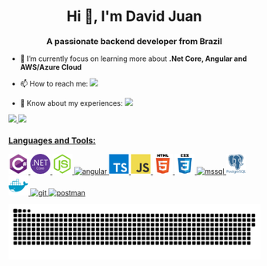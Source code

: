 <h1 align="center">Hi 👋, I'm David Juan</h1>
<h3 align="center">A passionate backend developer from Brazil</h3>

- 🌱 I’m currently focus on learning more about **.Net Core, Angular and AWS/Azure Cloud**

- 📫 How to reach me:  <a href = "mailto:davidjfds@gmail.com"><img src="https://img.shields.io/badge/-Gmail-%23333?style=for-the-badge&logo=gmail&logoColor=white" target="_blank"></a>

- 📄 Know about my experiences:   <a href="https://www.linkedin.com/in/david-juan/" target="_blank"><img src="https://img.shields.io/badge/-LinkedIn-%230077B5?style=for-the-badge&logo=linkedin&logoColor=white" target="_blank"></a>

 <div>
  <a href="https://github.com/davidjuan">
  <img height="180em" src="https://github-readme-stats.vercel.app/api?username=davidjuan&show_icons=true&theme=tokyonight&include_all_commits=true"/>
  <img height="180em" src="https://github-readme-stats.vercel.app/api/top-langs/?username=davidjuan&layout=compact&langs_count=7&theme=tokyonight"/>
</div>
 
<h3 align="left">Languages and Tools:</h3>
<p align="left">
    <a href="https://www.w3schools.com/cs/"
       target="_blank">
        <img src="https://raw.githubusercontent.com/devicons/devicon/master/icons/csharp/csharp-original.svg"
             alt="csharp"
             width="40"
             height="40" /> </a>
    <a href="https://dotnet.microsoft.com/"
       target="_blank"> <img
             src="https://raw.githubusercontent.com/devicons/devicon/master/icons/dotnetcore/dotnetcore-original.svg"
             alt="dotnet"
             width="40"
             height="40" /> </a>
    <a href="https://nodejs.org"
       target="_blank"> <img
             src="https://raw.githubusercontent.com/devicons/devicon/master/icons/nodejs/nodejs-original.svg"
             alt="nodejs"
             width="40"
             height="40" /> </a>
    <a href="https://angular.io"
       target="_blank"> <img src="https://angular.io/assets/images/logos/angular/angular.svg"
             alt="angular"
             width="40"
             height="40" /> </a>
    <a href="https://www.typescriptlang.org/"
       target="_blank"> <img
             src="https://raw.githubusercontent.com/devicons/devicon/master/icons/typescript/typescript-original.svg"
             alt="typescript"
             width="40"
             height="40" /> </a>
    <a href="https://developer.mozilla.org/en-US/docs/Web/JavaScript"
       target="_blank"> <img
             src="https://raw.githubusercontent.com/devicons/devicon/master/icons/javascript/javascript-original.svg"
             alt="javascript"
             width="40"
             height="40" /> </a>
    <a href="https://www.w3.org/html/"
       target="_blank"> <img
             src="https://raw.githubusercontent.com/devicons/devicon/master/icons/html5/html5-original-wordmark.svg"
             alt="html5"
             width="40"
             height="40" /> </a>
    <a href="https://www.w3schools.com/css/"
       target="_blank"> <img
             src="https://raw.githubusercontent.com/devicons/devicon/master/icons/css3/css3-original-wordmark.svg"
             alt="css3"
             width="40"
             height="40" /> </a>
    <a href="https://www.microsoft.com/en-us/sql-server"
       target="_blank"> <img src="https://www.freeiconspng.com/uploads/sql-server-icon-png-1.png"
             alt="mssql"
             width="40"
             height="40" /> </a>
    <a href="https://www.postgresql.org"
       target="_blank"> <img
             src="https://raw.githubusercontent.com/devicons/devicon/master/icons/postgresql/postgresql-plain-wordmark.svg"
             alt="postgresql"
             width="40"
             height="40" /> </a>
    <a href="https://www.docker.com"
       target="_blank"> <img src="https://raw.githubusercontent.com/devicons/devicon/master/icons/docker/docker-plain.svg"
             alt="docker"
             width="40"
             height="40" /> </a>
    <a href="https://git-scm.com/"
       target="_blank"> <img src="https://www.vectorlogo.zone/logos/git-scm/git-scm-icon.svg"
             alt="git"
             width="40"
             height="40" /> </a>
    <a href="https://postman.com"
       target="_blank"> <img src="https://www.vectorlogo.zone/logos/getpostman/getpostman-icon.svg"
             alt="postman"
             width="40"
             height="40" /> </a>
</p>
 
![Snake animation](https://github.com/DavidJuan/DavidJuan/blob/main/github-user-contribution.svg)
